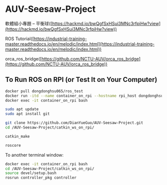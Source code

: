 # AUV-Seesaw-Project

軟體組小專題 – 平衡球([https://hackmd.io/bwQgfSxHSui3MNc3rfpiHw?view](https://hackmd.io/bwQgfSxHSui3MNc3rfpiHw?view))

ROS Tutorial([https://industrial-training-master.readthedocs.io/en/melodic/index.html](https://industrial-training-master.readthedocs.io/en/melodic/index.html))

orca_ros_bridge([https://github.com/NCTU-AUV/orca_ros_bridge](https://github.com/NCTU-AUV/orca_ros_bridge))

## To Run ROS on RPI (or Test It on Your Computer)

```bash
docker pull dongdonghsu065/ros_test
docker run -itd --name container_on_rpi --hostname rpi_host dongdonghsu065/ros_test
docker exec -it container_on_rpi bash

sudo apt update
sudo apt install git

git clone https://github.com/DianYueGuo/AUV-Seesaw-Project.git
cd /AUV-Seesaw-Project/catkin_ws_on_rpi/

catkin_make

roscore
```

To another terminal window:

```bash
docker exec -it container_on_rpi bash
cd /AUV-Seesaw-Project/catkin_ws_on_rpi/
source devel/setup.bash
rosrun controller_pkg controller
```